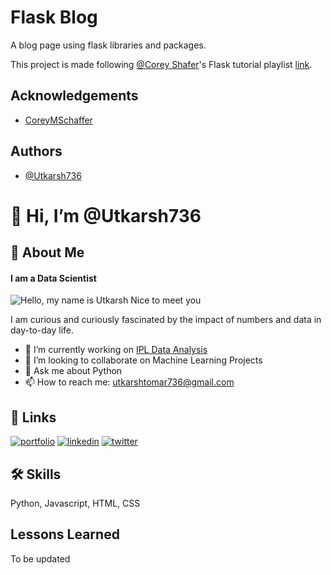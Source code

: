 
# Flask Blog

A blog page using flask libraries and packages.

This project is made following [@Corey Shafer](https://www.youtube.com/c/Coreyms)'s Flask tutorial playlist [link](https://www.youtube.com/watch?v=MwZwr5Tvyxo&list=PL-osiE80TeTs4UjLw5MM6OjgkjFeUxCYH).


## Acknowledgements

 -  [CoreyMSchaffer](https://github.com/CoreyMSchafer)
 
  
## Authors

- [@Utkarsh736](https://github.com/Utkarsh736)

  
# 👋 Hi, I’m @Utkarsh736

  
## 🚀 About Me

#### I am a Data Scientist
![Hello, my name is Utkarsh  Nice to meet you](https://user-images.githubusercontent.com/54865380/146643603-ad08fa0b-ec70-467f-9d1e-3fee15d2bb48.png)

I am curious and curiously fascinated by the impact of numbers and data in day-to-day life.


- 🔭 I’m currently working on [IPL Data Analysis](https://github.com/Utkarsh736/IPL_Data_Analysis) 
- 👯 I’m looking to collaborate on Machine Learning Projects 
- 💬 Ask me about Python 
- 📫 How to reach me: utkarshtomar736@gmail.com 

  
## 🔗 Links
[![portfolio](https://img.shields.io/badge/my_portfolio-000?style=for-the-badge&logo=ko-fi&logoColor=white)](https://github.com/Utkarsh736)
[![linkedin](https://img.shields.io/badge/linkedin-0A66C2?style=for-the-badge&logo=linkedin&logoColor=white)](https://www.linkedin.com/in/utkarsh736/)
[![twitter](https://img.shields.io/badge/twitter-1DA1F2?style=for-the-badge&logo=twitter&logoColor=white)](https://twitter.com/UtkarshTomar11)

  
## 🛠 Skills
Python, Javascript, HTML, CSS

  
## Lessons Learned

To be updated


  
